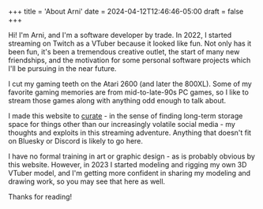 +++
title = 'About Arni'
date = 2024-04-12T12:46:46-05:00
draft = false
+++

Hi! I'm Arni, and I'm a software developer by trade. In 2022, I started streaming on Twitch as a VTuber because it looked like fun. Not only has it been fun, it's been a tremendous creative outlet, the start of many new friendships, and the motivation for some personal software projects which I'll be pursuing in the near future.

I cut my gaming teeth on the Atari 2600 (and later the 800XL). Some of my favorite gaming memories are from mid-to-late-90s PC games, so I like to stream those games along with anything odd enough to talk about.

I made this website to [curate](https://www.merriam-webster.com/grammar/can-you-curate-anything) - in the sense of finding long-term storage space for things other than our increasingly volatile social media - my thoughts and exploits in this streaming adventure. Anything that doesn't fit on Bluesky or Discord is likely to go here.

I have no formal training in art or graphic design - as is probably obvious by this website. However, in 2023 I started modeling and rigging my own 3D VTuber model, and I'm getting more confident in sharing my modeling and drawing work, so you may see that here as well.

Thanks for reading!